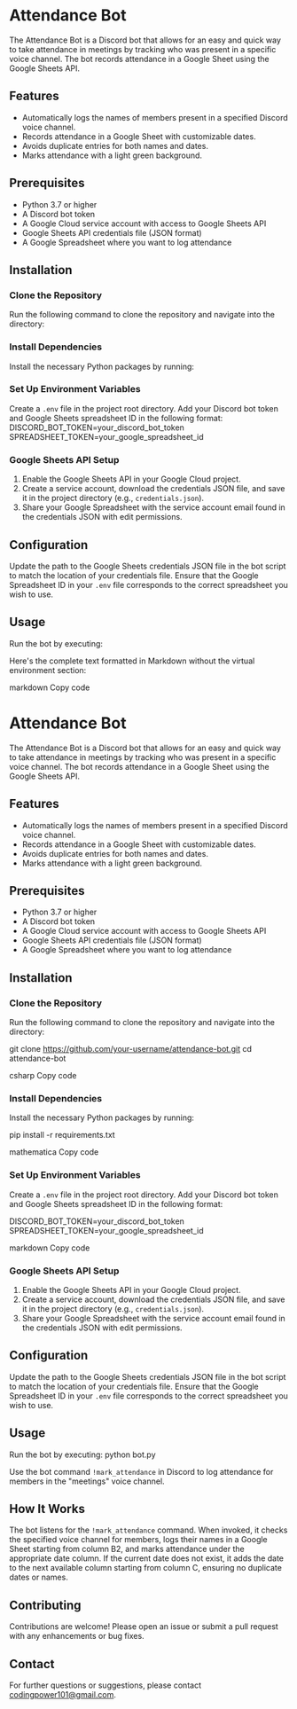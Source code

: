# Attendance Bot

The Attendance Bot is a Discord bot that allows for an easy and quick way to take attendance in meetings by tracking who was present in a specific voice channel. The bot records attendance in a Google Sheet using the Google Sheets API.

## Features
- Automatically logs the names of members present in a specified Discord voice channel.
- Records attendance in a Google Sheet with customizable dates.
- Avoids duplicate entries for both names and dates.
- Marks attendance with a light green background.

## Prerequisites
- Python 3.7 or higher
- A Discord bot token
- A Google Cloud service account with access to Google Sheets API
- Google Sheets API credentials file (JSON format)
- A Google Spreadsheet where you want to log attendance

## Installation

### Clone the Repository
Run the following command to clone the repository and navigate into the directory:


### Install Dependencies
Install the necessary Python packages by running:


### Set Up Environment Variables
Create a `.env` file in the project root directory. Add your Discord bot token and Google Sheets spreadsheet ID in the following format:
DISCORD_BOT_TOKEN=your_discord_bot_token 
SPREADSHEET_TOKEN=your_google_spreadsheet_id

### Google Sheets API Setup
1. Enable the Google Sheets API in your Google Cloud project.
2. Create a service account, download the credentials JSON file, and save it in the project directory (e.g., `credentials.json`).
3. Share your Google Spreadsheet with the service account email found in the credentials JSON with edit permissions.

## Configuration
Update the path to the Google Sheets credentials JSON file in the bot script to match the location of your credentials file. Ensure that the Google Spreadsheet ID in your `.env` file corresponds to the correct spreadsheet you wish to use.

## Usage
Run the bot by executing:

Here's the complete text formatted in Markdown without the virtual environment section:

markdown
Copy code
# Attendance Bot

The Attendance Bot is a Discord bot that allows for an easy and quick way to take attendance in meetings by tracking who was present in a specific voice channel. The bot records attendance in a Google Sheet using the Google Sheets API.

## Features
- Automatically logs the names of members present in a specified Discord voice channel.
- Records attendance in a Google Sheet with customizable dates.
- Avoids duplicate entries for both names and dates.
- Marks attendance with a light green background.

## Prerequisites
- Python 3.7 or higher
- A Discord bot token
- A Google Cloud service account with access to Google Sheets API
- Google Sheets API credentials file (JSON format)
- A Google Spreadsheet where you want to log attendance

## Installation

### Clone the Repository
Run the following command to clone the repository and navigate into the directory:

git clone https://github.com/your-username/attendance-bot.git cd attendance-bot

csharp
Copy code

### Install Dependencies
Install the necessary Python packages by running:

pip install -r requirements.txt

mathematica
Copy code

### Set Up Environment Variables
Create a `.env` file in the project root directory. Add your Discord bot token and Google Sheets spreadsheet ID in the following format:

DISCORD_BOT_TOKEN=your_discord_bot_token SPREADSHEET_TOKEN=your_google_spreadsheet_id

markdown
Copy code

### Google Sheets API Setup
1. Enable the Google Sheets API in your Google Cloud project.
2. Create a service account, download the credentials JSON file, and save it in the project directory (e.g., `credentials.json`).
3. Share your Google Spreadsheet with the service account email found in the credentials JSON with edit permissions.

## Configuration
Update the path to the Google Sheets credentials JSON file in the bot script to match the location of your credentials file. Ensure that the Google Spreadsheet ID in your `.env` file corresponds to the correct spreadsheet you wish to use.

## Usage
Run the bot by executing:
python bot.py

Use the bot command `!mark_attendance` in Discord to log attendance for members in the "meetings" voice channel.

## How It Works
The bot listens for the `!mark_attendance` command. When invoked, it checks the specified voice channel for members, logs their names in a Google Sheet starting from column B2, and marks attendance under the appropriate date column. If the current date does not exist, it adds the date to the next available column starting from column C, ensuring no duplicate dates or names.

## Contributing
Contributions are welcome! Please open an issue or submit a pull request with any enhancements or bug fixes.

## Contact
For further questions or suggestions, please contact [codingpower101@gmail.com](mailto:codingpower101@gmail.com).


